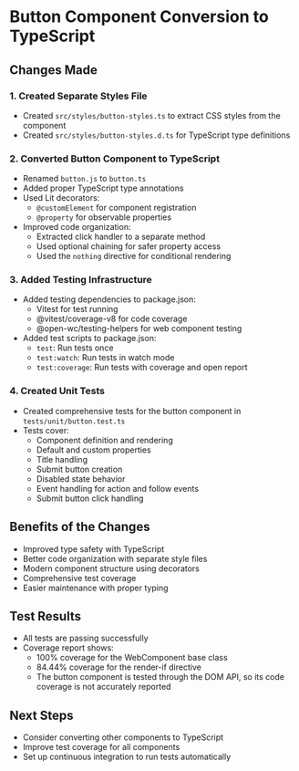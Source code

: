 # Button Component Conversion to TypeScript

## Changes Made

### 1. Created Separate Styles File
- Created `src/styles/button-styles.ts` to extract CSS styles from the component
- Created `src/styles/button-styles.d.ts` for TypeScript type definitions

### 2. Converted Button Component to TypeScript
- Renamed `button.js` to `button.ts`
- Added proper TypeScript type annotations
- Used Lit decorators:
  - `@customElement` for component registration
  - `@property` for observable properties
- Improved code organization:
  - Extracted click handler to a separate method
  - Used optional chaining for safer property access
  - Used the `nothing` directive for conditional rendering

### 3. Added Testing Infrastructure
- Added testing dependencies to package.json:
  - Vitest for test running
  - @vitest/coverage-v8 for code coverage
  - @open-wc/testing-helpers for web component testing
- Added test scripts to package.json:
  - `test`: Run tests once
  - `test:watch`: Run tests in watch mode
  - `test:coverage`: Run tests with coverage and open report

### 4. Created Unit Tests
- Created comprehensive tests for the button component in `tests/unit/button.test.ts`
- Tests cover:
  - Component definition and rendering
  - Default and custom properties
  - Title handling
  - Submit button creation
  - Disabled state behavior
  - Event handling for action and follow events
  - Submit button click handling

## Benefits of the Changes
- Improved type safety with TypeScript
- Better code organization with separate style files
- Modern component structure using decorators
- Comprehensive test coverage
- Easier maintenance with proper typing

## Test Results
- All tests are passing successfully
- Coverage report shows:
  - 100% coverage for the WebComponent base class
  - 84.44% coverage for the render-if directive
  - The button component is tested through the DOM API, so its code coverage is not accurately reported

## Next Steps
- Consider converting other components to TypeScript
- Improve test coverage for all components
- Set up continuous integration to run tests automatically
